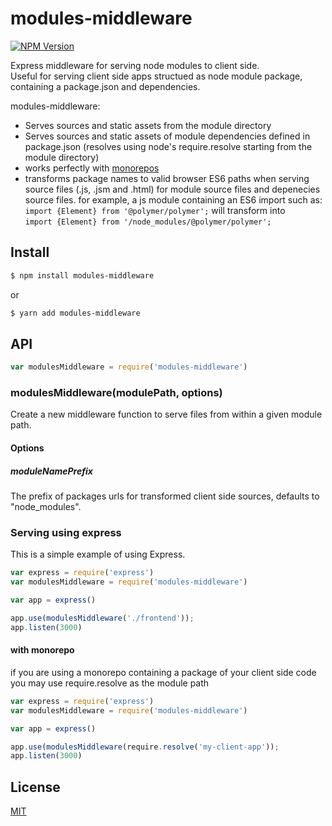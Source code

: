 # modules-middleware
[![NPM Version][npm-image]][npm-url]

Express middleware for serving node modules to client side.  
Useful for serving client side apps structued as node module package, containing a package.json and dependencies.

modules-middleware:
* Serves sources and static assets from the module directory
* Serves sources and static assets of module dependencies defined in package.json (resolves using node's require.resolve starting from the module directory)
* works perfectly with [monorepos](https://github.com/babel/babel/blob/master/doc/design/monorepo.md)
* transforms package names to valid browser ES6 paths when serving source files (.js, .jsm and .html) for module source files and depenecies source files. for example, a js module containing an ES6 import such as:  
`import {Element} from '@polymer/polymer';`  will transform into  
`import {Element} from '/node_modules/@polymer/polymer';`



## Install

```sh
$ npm install modules-middleware
```
or
```sh
$ yarn add modules-middleware
```

## API

<!-- eslint-disable no-unused-vars -->

```js
var modulesMiddleware = require('modules-middleware')
```

### modulesMiddleware(modulePath, options)

Create a new middleware function to serve files from within a given module path. 

#### Options
##### moduleNamePrefix

The prefix of packages urls for transformed client side sources, defaults to "node_modules".


### Serving using express

This is a simple example of using Express.

```js
var express = require('express')
var modulesMiddleware = require('modules-middleware')

var app = express()

app.use(modulesMiddleware('./frontend'));
app.listen(3000)
```

#### with monorepo
if you are using a monorepo containing a package of your client side code you may use require.resolve as the module path

```js
var express = require('express')
var modulesMiddleware = require('modules-middleware')

var app = express()

app.use(modulesMiddleware(require.resolve('my-client-app'));
app.listen(3000)
```

## License

[MIT](LICENSE)

[npm-image]: https://img.shields.io/npm/v/modules-middleware.svg
[npm-url]: https://npmjs.org/package/modules-middleware
